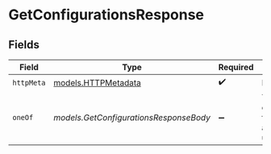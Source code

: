 # GetConfigurationsResponse


## Fields

| Field                                                 | Type                                                  | Required                                              | Description                                           |
| ----------------------------------------------------- | ----------------------------------------------------- | ----------------------------------------------------- | ----------------------------------------------------- |
| `httpMeta`                                            | [models.HTTPMetadata](../models/httpmetadata.md)      | :heavy_check_mark:                                    | N/A                                                   |
| `oneOf`                                               | *models.GetConfigurationsResponseBody*                | :heavy_minus_sign:                                    | The list of configurations for the authenticated user |